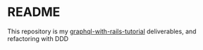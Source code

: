 # README

This repository is my [graphql-with-rails-tutorial](https://www.howtographql.com/graphql-ruby/0-introduction/) deliverables, and refactoring with DDD
